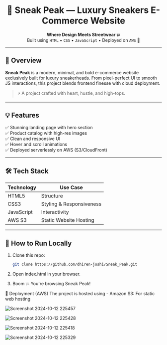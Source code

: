 
<h1 align="center">👟 Sneak Peak — Luxury Sneakers E-Commerce Website</h1>



<p align="center">
  <b>Where Design Meets Streetwear 💥</b><br>
  Built using <code>HTML</code> • <code>CSS</code> • <code>JavaScript</code> • Deployed on <code>AWS</code> 🚀
</p>

---

## 🧠 Overview

**Sneak Peak** is a modern, minimal, and bold e-commerce website exclusively built for luxury sneakerheads. From pixel-perfect UI to smooth JS interactions, this project blends frontend finesse with cloud deployment.

> ⚡ A project crafted with heart, hustle, and high-tops.

---

## 💡 Features

✅ Stunning landing page with hero section  
✅ Product catalog with high-res images  
✅ Clean and responsive UI  
✅ Hover and scroll animations  
✅ Deployed serverlessly on AWS (S3/CloudFront)

---

## 🛠️ Tech Stack

| Technology      | Use Case                         |
|-----------------|----------------------------------|
| HTML5           | Structure                        |
| CSS3            | Styling & Responsiveness         |
| JavaScript      | Interactivity                    |
| AWS S3          | Static Website Hosting           |

---



## 🧪 How to Run Locally

1. Clone this repo:
   ```bash
   git clone https://github.com/dhiren-joshi/Sneak_Peak.git

2. Open index.html in your browser.

3. Boom 💥 You're browsing Sneak Peak!

🚀 Deployment (AWS)
The project is hosted using - Amazon S3: For static web hosting


![Screenshot 2024-10-12 225457](https://github.com/user-attachments/assets/a77a5a35-f884-4799-a476-2aec8ef8ddf3)

![Screenshot 2024-10-12 225428](https://github.com/user-attachments/assets/390905de-6778-4e85-a206-13eddc79cd72)



![Screenshot 2024-10-12 225418](https://github.com/user-attachments/assets/53dfca43-feaf-4e67-9187-ca92bc157072)

![Screenshot 2024-10-12 225329](https://github.com/user-attachments/assets/57cc48b3-29fb-42f4-a7cd-3c5c2c136dea)
